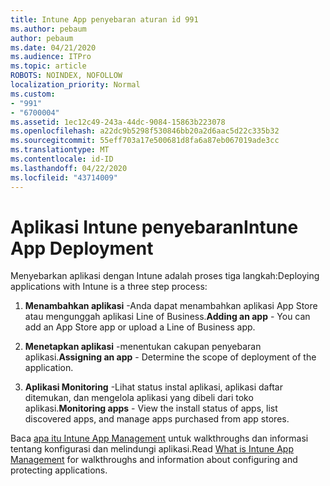 ```yaml
---
title: Intune App penyebaran aturan id 991
ms.author: pebaum
author: pebaum
ms.date: 04/21/2020
ms.audience: ITPro
ms.topic: article
ROBOTS: NOINDEX, NOFOLLOW
localization_priority: Normal
ms.custom:
- "991"
- "6700004"
ms.assetid: 1ec12c49-243a-44dc-9084-15863b223078
ms.openlocfilehash: a22dc9b5298f530846bb20a2d6aac5d22c335b32
ms.sourcegitcommit: 55eff703a17e500681d8fa6a87eb067019ade3cc
ms.translationtype: MT
ms.contentlocale: id-ID
ms.lasthandoff: 04/22/2020
ms.locfileid: "43714009"
---
```

# <a name="intune-app-deployment"></a><span data-ttu-id="5c3b9-102">Aplikasi Intune penyebaran</span><span class="sxs-lookup"><span data-stu-id="5c3b9-102">Intune App Deployment</span></span>

<span data-ttu-id="5c3b9-103">Menyebarkan aplikasi dengan Intune adalah proses tiga langkah:</span><span class="sxs-lookup"><span data-stu-id="5c3b9-103">Deploying applications with Intune is a three step process:</span></span>
  
1. <span data-ttu-id="5c3b9-104">**Menambahkan aplikasi** -Anda dapat menambahkan aplikasi App Store atau mengunggah aplikasi Line of Business.</span><span class="sxs-lookup"><span data-stu-id="5c3b9-104">**Adding an app** - You can add an App Store app or upload a Line of Business app.</span></span>

2. <span data-ttu-id="5c3b9-105">**Menetapkan aplikasi** -menentukan cakupan penyebaran aplikasi.</span><span class="sxs-lookup"><span data-stu-id="5c3b9-105">**Assigning an app** - Determine the scope of deployment of the application.</span></span>

3. <span data-ttu-id="5c3b9-106">**Aplikasi Monitoring** -Lihat status instal aplikasi, aplikasi daftar ditemukan, dan mengelola aplikasi yang dibeli dari toko aplikasi.</span><span class="sxs-lookup"><span data-stu-id="5c3b9-106">**Monitoring apps** - View the install status of apps, list discovered apps, and manage apps purchased from app stores.</span></span>

<span data-ttu-id="5c3b9-107">Baca [apa itu Intune App Management](https://docs.microsoft.com/intune/app-management) untuk walkthroughs dan informasi tentang konfigurasi dan melindungi aplikasi.</span><span class="sxs-lookup"><span data-stu-id="5c3b9-107">Read [What is Intune App Management](https://docs.microsoft.com/intune/app-management) for walkthroughs and information about configuring and protecting applications.</span></span>
  
